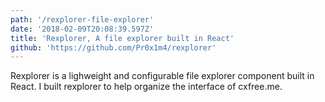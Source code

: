 ```yaml
---
path: '/rexplorer-file-explorer'
date: '2018-02-09T20:08:39.597Z'
title: 'Rexplorer, A file explorer built in React'
github: 'https://github.com/Pr0x1m4/rexplorer'
---
```


Rexplorer is a lighweight and configurable file explorer component built in React. I built rexplorer to help organize the interface of cxfree.me.
